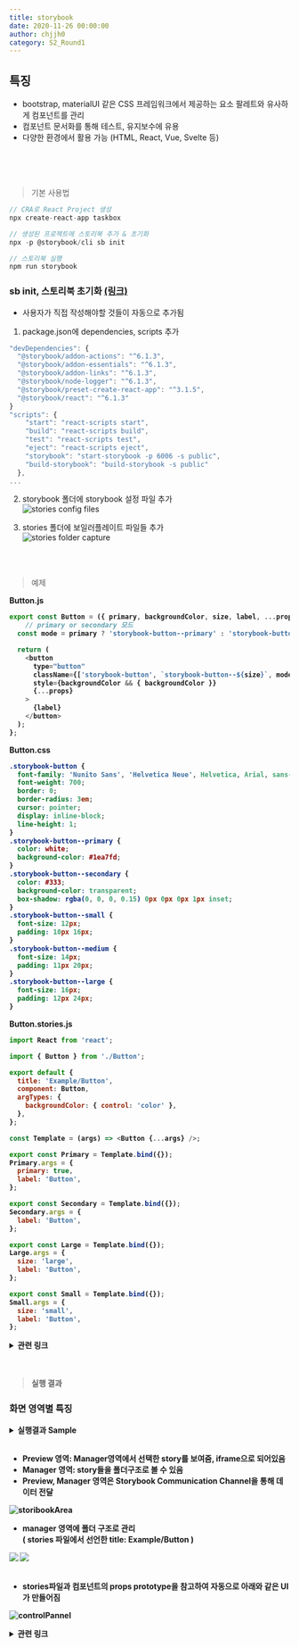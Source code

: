 ```yaml
---
title: storybook
date: 2020-11-26 00:00:00
author: chjjh0
category: S2_Round1
---
```


## 특징

- bootstrap, materialUI 같은 CSS 프레임워크에서 제공하는 요소 팔레트와 유사하게 컴포넌트를 관리
- 컴포넌트 문서화를 통해 테스트, 유지보수에 유용
- 다양한 환경에서 활용 가능 (HTML, React, Vue, Svelte 등)
<br>
<br>
<br>

> 기본 사용법

```javascript
// CRA로 React Project 생성
npx create-react-app taskbox

// 생성된 프로젝트에 스토리북 추가 & 초기화
npx -p @storybook/cli sb init

// 스토리북 실행
npm run storybook
```

### sb init, 스토리북 초기화 [(링크)](https://storybook.js.org/docs/react/get-started/install)

- 사용자가 직접 작성해야할 것들이 자동으로 추가됨
1. package.json에 dependencies, scripts 추가

  ```javascript
  "devDependencies": {
    "@storybook/addon-actions": "^6.1.3",
    "@storybook/addon-essentials": "^6.1.3",
    "@storybook/addon-links": "^6.1.3",
    "@storybook/node-logger": "^6.1.3",
    "@storybook/preset-create-react-app": "^3.1.5",
    "@storybook/react": "^6.1.3"
  }
  "scripts": {
      "start": "react-scripts start",
      "build": "react-scripts build",
      "test": "react-scripts test",
      "eject": "react-scripts eject",
      "storybook": "start-storybook -p 6006 -s public",
      "build-storybook": "build-storybook -s public"
    },
  ...
  ```

2. storybook 폴더에 storybook 설정 파일 추가 <br>
 ![stories config files](https://user-images.githubusercontent.com/39721166/100541483-9cf1d400-3287-11eb-9094-cbaedf249f9e.png)


3. stories 폴더에 보일러플레이트 파일들 추가 <br>
  ![stories folder capture](https://user-images.githubusercontent.com/39721166/100540900-a5e0a680-3283-11eb-9ed6-085566474e9b.png)

<br>
<br>

> 예제

<b>Button.js<b>

```javascript
export const Button = ({ primary, backgroundColor, size, label, ...props }) => {
    // primary or secondary 모드
  const mode = primary ? 'storybook-button--primary' : 'storybook-button--secondary';

  return (
    <button
      type="button"
      className={['storybook-button', `storybook-button--${size}`, mode].join(' ')}
      style={backgroundColor && { backgroundColor }}
      {...props}
    >
      {label}
    </button>
  );
};
```

<b>Button.css<b>

```css
.storybook-button {
  font-family: 'Nunito Sans', 'Helvetica Neue', Helvetica, Arial, sans-serif;
  font-weight: 700;
  border: 0;
  border-radius: 3em;
  cursor: pointer;
  display: inline-block;
  line-height: 1;
}
.storybook-button--primary {
  color: white;
  background-color: #1ea7fd;
}
.storybook-button--secondary {
  color: #333;
  background-color: transparent;
  box-shadow: rgba(0, 0, 0, 0.15) 0px 0px 0px 1px inset;
}
.storybook-button--small {
  font-size: 12px;
  padding: 10px 16px;
}
.storybook-button--medium {
  font-size: 14px;
  padding: 11px 20px;
}
.storybook-button--large {
  font-size: 16px;
  padding: 12px 24px;
}
```

<b>Button.stories.js<b>

```javascript
import React from 'react';

import { Button } from './Button';

export default {
  title: 'Example/Button',
  component: Button,
  argTypes: {
    backgroundColor: { control: 'color' },
  },
};

const Template = (args) => <Button {...args} />;

export const Primary = Template.bind({});
Primary.args = {
  primary: true,
  label: 'Button',
};

export const Secondary = Template.bind({});
Secondary.args = {
  label: 'Button',
};

export const Large = Template.bind({});
Large.args = {
  size: 'large',
  label: 'Button',
};

export const Small = Template.bind({});
Small.args = {
  size: 'small',
  label: 'Button',
};
```

<details>
<summary>관련 링크</summary>

- [args 설명](https://storybook.js.org/docs/react/writing-stories/args)
- [control 설명](https://storybook.js.org/docs/react/essentials/controls#gatsby-focus-wrapper)
- [storybook 5.2버전 이상부터 달라진 stories 작성 방법, CSF(Component Story Format)](https://storybook.js.org/docs/react/api/csf)

</details>

<br>
<br>

> 실행 결과

### 화면 영역별 특징
<details>
<summary>실행결과 Sample</summary>

- [react-dates](http://airbnb.io/react-dates/?path=/story/daterangepicker-drp--default)
- [storybook](https://next--storybookjs.netlify.app/official-storybook/)
</details>

<br>


- Preview 영역: Manager영역에서 선택한 story를 보여줌, iframe으로 되어있음
- Manager 영역: story들을 폴더구조로 볼 수 있음
- Preview, Manager 영역은 Storybook Communication Channel을 통해 데이터 전달

![storibookArea](https://user-images.githubusercontent.com/39721166/100540962-28696600-3284-11eb-8745-0750a7f64562.png)

- manager 영역에 폴더 구조로 관리<br>
( stories 파일에서 선언한 title: Example/Button )

<div>
  <img src='https://user-images.githubusercontent.com/39721166/100541008-65355d00-3284-11eb-9222-1fb3587e7818.png'>
  <img src='https://user-images.githubusercontent.com/39721166/100541010-66668a00-3284-11eb-8089-bf55385a303d.png'>
</div>
<br>

- stories파일과 컴포넌트의 props prototype을 참고하여 자동으로 아래와 같은 UI가 만들어짐

![controlPannel](https://user-images.githubusercontent.com/39721166/100541028-7f6f3b00-3284-11eb-955f-02c3dc6e3c22.png)


<details>
<summary>관련 링크</summary>

- [컴포넌트 공유 서비스](https://bit.dev/)
- [공식문서의 예제](https://storybook.js.org/docs/examples/)

</details>